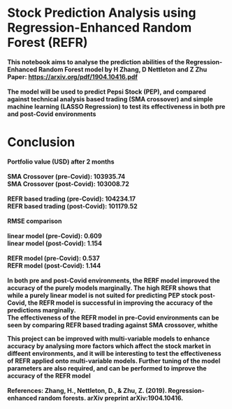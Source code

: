 # <strong>Stock Prediction Analysis using Regression-Enhanced Random Forest (REFR)<strong>

This notebook aims to analyse the prediction abilities of the Regression-Enhanced Random Forest model by H Zhang, D Nettleton and Z Zhu 
<br>Paper: https://arxiv.org/pdf/1904.10416.pdf<br>
<br>
The model will be used to predict Pepsi Stock (PEP), and compared against technical analysis based trading (SMA crossover) and simple machine learning (LASSO Regression) to test its effectiveness in both pre and post-Covid environments
<br>
# <strong>Conclusion</strong>
<strong>Portfolio value (USD) after 2 months</strong><br> 
<br>
SMA Crossover (pre-Covid): 103935.74 <br>
SMA Crossover (post-Covid): 103008.72 <br>
<br>
REFR based trading (pre-Covid): 104234.17 <br>
REFR based trading (post-Covid): 101179.52 <br>
<br>
<strong>RMSE comparison</strong><br>
<br>
linear model (pre-Covid): 0.609 <br>
linear model (post-Covid): 1.154 <br>
<br>
REFR model (pre-Covid): 0.537 <br>
REFR model (post-Covid): 1.144 <br>
<br>
In both pre and post-Covid environments, the RERF model improved the accuracy of the purely models marginally. The high REFR shows that while a purely linear model is not suited for predicting PEP stock post-Covid, the REFR model is successful in improving the accuracy of the predictions marginally. <br>
The effectiveness of the REFR model in pre-Covid environments can be seen by comparing REFR based trading against SMA crossover, whithe  <br>
    
This project can be improved with multi-variable models to enhance accuracy by analysing more factors which affect the stock market in diffeent environments, and it will be interesting to test the effectiveness of REFR applied onto multi-variable models. Further tuning of the model parameters are also required, and can be performed to improve the accuracy of the REFR model <br>
<br>
References: Zhang, H., Nettleton, D., & Zhu, Z. (2019). Regression-enhanced random forests. arXiv preprint arXiv:1904.10416.

